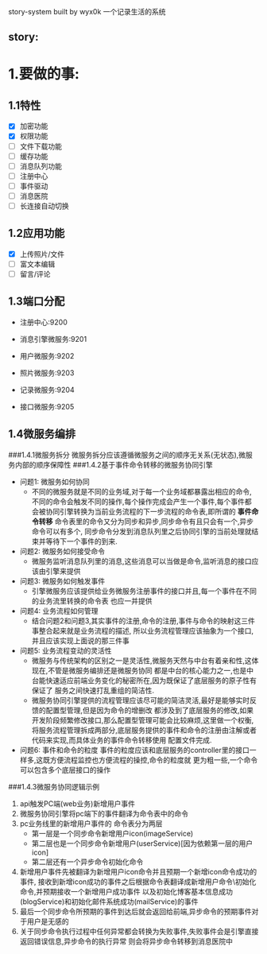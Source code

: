 story-system
built by wyx0k
一个记录生活的系统

story:
--------
# 1.要做的事:
## 1.1特性
- [x] 加密功能
- [x] 权限功能
- [ ] 文件下载功能
- [ ] 缓存功能
- [ ] 消息队列功能
- [ ] 注册中心
- [ ] 事件驱动
- [ ] 消息医院
- [ ] 长连接自动切换
## 1.2应用功能
- [X] 上传照片/文件
- [ ] 富文本编辑
- [ ] 留言/评论
## 1.3端口分配
- 注册中心:9200
- 消息引擎微服务:9201

- 用户微服务:9202
- 照片微服务:9203
- 记录微服务:9204

- 接口微服务:9205

## 1.4微服务编排
###1.4.1微服务拆分
微服务拆分应该遵循微服务之间的顺序无关系(无状态),微服务内部的顺序保障性
###1.4.2基于事件命令转移的微服务协同引擎
- 问题1: 微服务如何协同
    - 不同的微服务就是不同的业务域,对于每一个业务域都暴露出相应的命令,
    不同的命令会触发不同的操作,每个操作完成会产生一个事件,每个事件都
    会被协同引擎转换为当前业务流程的下一步流程的命令表,即所谓的 **事件命令转移**
    命令表里的命令又分为同步和异步,同步命令有且只会有一个,异步命令可以有多个,
    同步命令分发到消息队列里之后协同引擎的当前处理就结束并等待下一个事件的到来.
- 问题2: 微服务如何接受命令
    - 微服务监听消息队列里的消息,这些消息可以当做是命令,监听消息的接口应该由引擎来提供
- 问题3: 微服务如何触发事件
    - 引擎微服务应该提供给业务微服务注册事件的接口并且,每一个事件在不同的业务流里转换的命令表
    也应一并提供
- 问题4: 业务流程如何管理
    - 结合问题2和问题3,其实事件的注册,命令的注册,事件与命令的映射这三件事整合起来就是业务流程的描述,
    所以业务流程管理应该抽象为一个接口,并且应该实现上面说的那三件事
- 问题5: 业务流程变动的灵活性
    - 微服务与传统架构的区别之一是灵活性,微服务天然与中台有着亲和性,这体现在,不管是微服务编排还是微服务协同
    都是中台的核心能力之一,也是中台能快速适应前端业务变化的秘密所在,因为既保证了底层服务的原子性有保证了
    服务之间快速打乱重组的简洁性.
    - 微服务协同引擎提供的流程管理应该尽可能的简洁灵活,最好是能够实时反馈的配置型管理,但是因为命令的增删改
    都涉及到了底层服务的修改,如果开发阶段频繁修改接口,那么配置型管理可能会比较麻烦,这里做一个权衡,
    将服务流程管理拆成两部分,底层服务提供的事件和命令的注册由注解或者代码来实现,而具体业务的事件命令转移使用
    配置文件完成.
- 问题6: 事件和命令的粒度
    事件的粒度应该和底层服务的controller里的接口一样多,这既方便流程监控也方便流程的操控,命令的粒度就
    更为粗一些,一个命令可以包含多个底层接口的操作

###1.4.3微服务协同逻辑示例
1. api触发PC端(web业务)新增用户事件
2. 微服务协同引擎将pc端下的事件翻译为命令表中的命令
3. pc业务线里的新增用户事件的  命令表分为两层
    - 第一层是一个同步命令新增用户icon(imageService)
    - 第二层也是一个同步命令新增用户(userService)[因为依赖第一层的用户icon]
    - 第二层还有一个异步命令初始化命令
4. 新增用户事件先被翻译为新增用户icon命令并且预期一个新增icon命令成功的事件,
接收到新增icon成功的事件之后根据命令表翻译成新增用户命令\初始化命令,并预期接收一个新增用户成功事件
以及初始化博客基本信息成功(blogService)和初始化邮件系统成功(mailService)的事件
5. 最后一个同步命令所预期的事件到达后就会返回给前端,异步命令的预期事件对于用户是无感的
6. 关于同步命令执行过程中任何异常都会转换为失败事件,失败事件会是引擎直接返回错误信息,异步命令的执行异常
则会将异步命令转移到消息医院中
